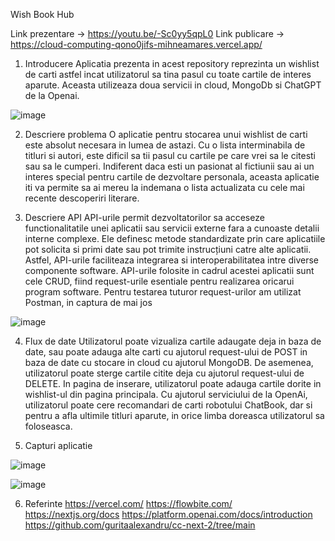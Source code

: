 Wish Book Hub

Link prezentare -> https://youtu.be/-Sc0yy5qpL0
Link publicare -> https://cloud-computing-qono0jifs-mihneamares.vercel.app/

1. Introducere
Aplicatia prezenta in acest repository reprezinta un wishlist de carti astfel incat utilizatorul sa tina pasul cu toate cartile de interes aparute. Aceasta utilizeaza doua servicii in cloud, MongoDb si ChatGPT de la Openai.

![image](https://github.com/MihneaMares/CloudComputing/assets/69733536/1fb51fb1-3a58-4149-9ec6-a6d9a0a03cea)


2. Descriere problema
O aplicatie pentru stocarea unui wishlist de carti este absolut necesara in lumea de astazi. Cu o lista interminabila de titluri si autori, este dificil sa tii pasul cu cartile pe care vrei sa le citesti sau sa le cumperi. Indiferent daca esti un pasionat al fictiunii sau ai un interes special pentru cartile de dezvoltare personala, aceasta aplicatie iti va permite sa ai mereu la indemana o lista actualizata cu cele mai recente descoperiri literare.

3. Descriere API
API-urile permit dezvoltatorilor sa acceseze functionalitatile unei aplicatii sau servicii externe fara a cunoaste detalii interne complexe. Ele definesc metode standardizate prin care aplicatiile pot solicita si primi date sau pot trimite instrucțiuni catre alte aplicatii. Astfel, API-urile faciliteaza integrarea si interoperabilitatea intre diverse componente software. API-urile folosite in cadrul acestei aplicatii sunt cele CRUD, fiind request-urile esentiale pentru realizarea oricarui program software. Pentru testarea tuturor request-urilor am utilizat Postman, in captura de mai jos  

![image](https://github.com/MihneaMares/CloudComputing/assets/69733536/7fba6f9d-b5c2-4ba7-a83c-3e0ebbdae78d)

4. Flux de date
Utilizatorul poate vizualiza cartile adaugate deja in baza de date, sau poate adauga alte carti cu ajutorul request-ului de POST in baza de date cu stocare in cloud cu ajutorul MongoDB. De asemenea, utilizatorul poate sterge cartile citite deja cu ajutorul request-ului de DELETE.
In pagina de inserare, utilizatorul poate adauga cartile dorite in wishlist-ul din pagina principala. Cu ajutorul serviciului de la OpenAi, utilizatorul poate cere recomandari de carti robotului ChatBook, dar si pentru a afla ultimile titluri aparute, in orice limba doreasca utilizatorul sa foloseasca.
    
5. Capturi aplicatie

![image](https://github.com/MihneaMares/CloudComputing/assets/69733536/2578eab4-0c59-4b2d-8424-6d8602627cd2)

![image](https://github.com/MihneaMares/CloudComputing/assets/69733536/8f8c53ff-8f53-4441-b6d4-5b59dacdeb8d)

6. Referinte
https://vercel.com/
https://flowbite.com/
https://nextjs.org/docs
https://platform.openai.com/docs/introduction
https://github.com/guritaalexandru/cc-next-2/tree/main
